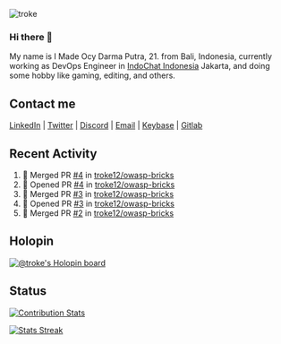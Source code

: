 ![troke](https://cardivo.vercel.app/api?name=I%20Made%20Ocy%20Darma%20Putra&description=Just%20pull-stack%20developer&fontColor=%23DCDCDC&image=https://avatars.githubusercontent.com/u/10250068?v=4&backgroundColor=%23B22222&pattern=topography&opacity=0.2)

### Hi there 👋

My name is I Made Ocy Darma Putra, 21. from Bali, Indonesia, currently working as DevOps Engineer in [IndoChat Indonesia](https://indochat.co.id) Jakarta, and doing some hobby like gaming, editing, and others.

## Contact me

[LinkedIn](https://linkedin.com/in/troke) | [Twitter](https://twitter.com/darma_ochi) | [Discord](https://link.troke.id/discord) | <a href="mailto:ochi@troke.id">Email</a> | [Keybase](https://keybase.io/troke) | [Gitlab](https://gitlab.com/troke12)

## Recent Activity

<!--START_SECTION:activity-->
1. 🎉 Merged PR [#4](https://github.com/troke12/owasp-bricks/pull/4) in [troke12/owasp-bricks](https://github.com/troke12/owasp-bricks)
2. 💪 Opened PR [#4](https://github.com/troke12/owasp-bricks/pull/4) in [troke12/owasp-bricks](https://github.com/troke12/owasp-bricks)
3. 🎉 Merged PR [#3](https://github.com/troke12/owasp-bricks/pull/3) in [troke12/owasp-bricks](https://github.com/troke12/owasp-bricks)
4. 💪 Opened PR [#3](https://github.com/troke12/owasp-bricks/pull/3) in [troke12/owasp-bricks](https://github.com/troke12/owasp-bricks)
5. 🎉 Merged PR [#2](https://github.com/troke12/owasp-bricks/pull/2) in [troke12/owasp-bricks](https://github.com/troke12/owasp-bricks)
<!--END_SECTION:activity-->

## Holopin

[![@troke's Holopin board](https://holopin.me/troke)](https://holopin.io/@troke)

## Status

[![Contribution Stats](https://github-contribution-stats.vercel.app/api/?username=troke12)](https://github.com/LordDashMe/github-contribution-stats/)

[![Stats Streak](https://github-readme-streak-stats.herokuapp.com/?user=troke12)](https://github.com/troke12/)
